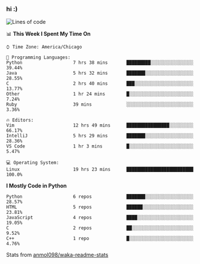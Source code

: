 ### hi :)

<!--START_SECTION:waka-->
![Lines of code](https://img.shields.io/badge/From%20Hello%20World%20I%27ve%20Written-785952%20lines%20of%20code-blue)

📊 **This Week I Spent My Time On** 

```text
⌚︎ Time Zone: America/Chicago

💬 Programming Languages: 
Python                   7 hrs 38 mins       █████████░░░░░░░░░░░░░░░░   39.44% 
Java                     5 hrs 32 mins       ███████░░░░░░░░░░░░░░░░░░   28.55% 
C                        2 hrs 40 mins       ███░░░░░░░░░░░░░░░░░░░░░░   13.77% 
Other                    1 hr 24 mins        █░░░░░░░░░░░░░░░░░░░░░░░░   7.24% 
Ruby                     39 mins             ░░░░░░░░░░░░░░░░░░░░░░░░░   3.36%

🔥 Editors: 
Vim                      12 hrs 49 mins      ████████████████░░░░░░░░░   66.17% 
IntelliJ                 5 hrs 29 mins       ███████░░░░░░░░░░░░░░░░░░   28.36% 
VS Code                  1 hr 3 mins         █░░░░░░░░░░░░░░░░░░░░░░░░   5.47%

💻 Operating System: 
Linux                    19 hrs 23 mins      █████████████████████████   100.0%

```

**I Mostly Code in Python** 

```text
Python                   6 repos             ███████░░░░░░░░░░░░░░░░░░   28.57% 
HTML                     5 repos             ██████░░░░░░░░░░░░░░░░░░░   23.81% 
JavaScript               4 repos             ████░░░░░░░░░░░░░░░░░░░░░   19.05% 
C                        2 repos             ██░░░░░░░░░░░░░░░░░░░░░░░   9.52% 
C++                      1 repo              █░░░░░░░░░░░░░░░░░░░░░░░░   4.76%

```



<!--END_SECTION:waka-->

Stats from [anmol098/waka-readme-stats](https://github.com/anmol098/waka-readme-stats)